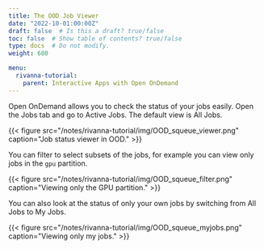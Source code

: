 ```yaml
---
title: The OOD Job Viewer
date: "2022-10-01:00:00Z"
draft: false  # Is this a draft? true/false
toc: false  # Show table of contents? true/false
type: docs  # Do not modify.
weight: 680

menu:
  rivanna-tutorial:
    parent: Interactive Apps with Open OnDemand
---
```


Open OnDemand allows you to check the status of your jobs easily.  Open the Jobs tab and go to Active Jobs.  The default view is All Jobs.

{{< figure src="/notes/rivanna-tutorial/img/OOD_squeue_viewer.png" caption="Job status viewer in OOD." >}}

You can filter to select subsets of the jobs, for example you can view only jobs in the `gpu` partition.

{{< figure src="/notes/rivanna-tutorial/img/OOD_squeue_filter.png" caption="Viewing only the GPU partition." >}}

You can also look at the status of only your own jobs by switching from All Jobs to My Jobs.

{{< figure src="/notes/rivanna-tutorial/img/OOD_squeue_myjobs.png" caption="Viewing only my jobs." >}}
